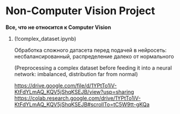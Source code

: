 # Non-Computer Vision Project

<b>Все, что не относится к Computer Vision</b>

1. (!complex_dataset.ipynb)

   Обработка сложного датасета перед подачей в нейросеть: несбалансированный, распределение далеко от нормального
   
   (Preprocessing a complex dataset before feeding it into a neural network: imbalanced, distribution far from normal)
   
   https://drive.google.com/file/d/1YPtTo1iV-KtFdYLmAQ_KQV5jShqKSEJB/view?usp=sharing
   https://colab.research.google.com/drive/1YPtTo1iV-KtFdYLmAQ_KQV5jShqKSEJB#scrollTo=tC5W9tt-gKQa
